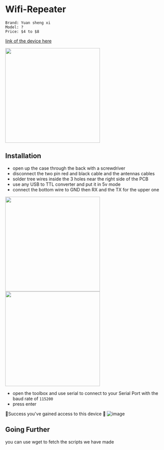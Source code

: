 # Wifi-Repeater

```
Brand: Yuan sheng xi
Model: ?
Price: $4 to $8
```

[link of the device here](https://fr.aliexpress.com/item/1005008684473466.html)

<img width="300px" src="https://github.com/user-attachments/assets/e43f8a09-1428-4d3d-9b5a-1588f074d117">


## Installation
- open up the case through the back with a screwdriver
- disconnect the two pin red and black cable and the antennas cables
- solder tree wires inside the 3 holes near the right side of the PCB
- use any USB to TTL converter and put it in 5v mode
- connect the bottom wire to GND then RX and the TX for the upper one
<img width="300px" src="https://github.com/user-attachments/assets/c6629f57-4195-4a5b-a0c4-37f0c524bd5b">
<img width="300px" src="https://github.com/user-attachments/assets/7616a858-94ca-4077-9f5d-e798665a1fb6">

- open the toolbox and use serial to connect to your Serial Port with the baud rate of `115200`
- press enter

🎉Success you've gained access to this device 🎉
![image](https://github.com/user-attachments/assets/376119ab-5704-4076-84cb-e4a4853dcf8f)



## Going Further
you can use wget to fetch the scripts we have made
##
## 
